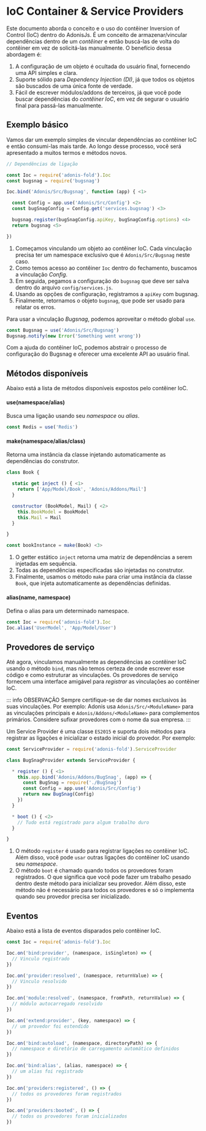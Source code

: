 # IoC Container & Service Providers

Este documento aborda o conceito e o uso do contêiner Inversion of Control (IoC) dentro do AdonisJs. É um conceito de armazenar/vincular dependências dentro de um *contêiner* e então buscá-las de volta do contêiner em vez de solicitá-las manualmente. O benefício dessa abordagem é:

1. A configuração de um objeto é ocultada do usuário final, fornecendo uma API simples e clara.
2. Suporte sólido para *Dependency Injection (DI)*, já que todos os objetos são buscados de uma única fonte de verdade.
3. Fácil de escrever módulos/addons de terceiros, já que você pode buscar dependências do *contêiner IoC*, em vez de segurar o usuário final para passá-las manualmente.

## Exemplo básico
Vamos dar um exemplo simples de vincular dependências ao contêiner IoC e então consumi-las mais tarde. Ao longo desse processo, você será apresentado a muitos termos e métodos novos.

```js
// Dependências de ligação

const Ioc = require('adonis-fold').Ioc
const bugsnag = require('bugsnag')

Ioc.bind('Adonis/Src/Bugsnag', function (app) { <1>

  const Config = app.use('Adonis/Src/Config') <2>
  const bugSnagConfig = Config.get('services.bugsnag') <3>

  bugsnag.register(bugSnagConfig.apiKey, bugSnagConfig.options) <4>
  return bugsnag <5>

})
```

1. Começamos vinculando um objeto ao contêiner IoC. Cada vinculação precisa ter um namespace exclusivo que é `Adonis/Src/Bugsnag` neste caso.
2. Como temos acesso ao contêiner `Ioc` dentro do fechamento, buscamos a vinculação *Config*.
3. Em seguida, pegamos a configuração do `bugsnag` que deve ser salva dentro do arquivo `config/services.js`.
4. Usando as opções de configuração, registramos a `apiKey` com bugsnag.
5. Finalmente, retornamos o objeto `bugsnag`, que pode ser usado para relatar os erros.

Para usar a vinculação *Bugsnag*, podemos aproveitar o método global `use`.

```js
const Bugsnag = use('Adonis/Src/Bugsnag')
Bugsnag.notify(new Error('Something went wrong'))
```

Com a ajuda do contêiner IoC, podemos abstrair o processo de configuração do Bugsnag e oferecer uma excelente API ao usuário final.

## Métodos disponíveis
Abaixo está a lista de métodos disponíveis expostos pelo contêiner IoC.

#### use(namespace/alias)
Busca uma ligação usando seu *namespace* ou *alias*.

```js
const Redis = use('Redis')
```

#### make(namespace/alias/class)
Retorna uma instância da classe injetando automaticamente as dependências do construtor.

```js
class Book {

  static get inject () { <1>
    return ['App/Model/Book', 'Adonis/Addons/Mail']
  }

  constructor (BookModel, Mail) { <2>
    this.BookModel = BookModel
    this.Mail = Mail
  }

}

const bookInstance = make(Book) <3>
```

1. O getter estático `inject` retorna uma matriz de dependências a serem injetadas em sequência.
2. Todas as dependências especificadas são injetadas no construtor.
3. Finalmente, usamos o método `make` para criar uma instância da classe `Book`, que injeta automaticamente as dependências definidas.

#### alias(name, namespace)
Defina o alias para um determinado namespace.

```js
const Ioc = require('adonis-fold').Ioc
Ioc.alias('UserModel', 'App/Model/User')
```

## Provedores de serviço
Até agora, vinculamos manualmente as dependências ao contêiner IoC usando o método `bind`, mas não temos certeza de onde escrever esse código e como estruturar as vinculações. Os provedores de serviço fornecem uma interface amigável para *registrar* as vinculações ao contêiner IoC.

::: info OBSERVAÇÃO
Sempre certifique-se de dar nomes exclusivos às suas vinculações. Por exemplo: Adonis usa `Adonis/Src/<ModuleName>` para as vinculações principais e `Adonis/Addons/<ModuleName>` para complementos primários. Considere sufixar provedores com o nome da sua empresa.
:::

Um Service Provider é uma classe `ES2015` e suporta dois métodos para registrar as ligações e inicializar o estado inicial do provedor. Por exemplo:

```js
const ServiceProvider = require('adonis-fold').ServiceProvider

class BugSnagProvider extends ServiceProvider {

  * register () { <1>
    this.app.bind('Adonis/Addons/BugSnag', (app) => {
      const BugSnag = require('./BugSnag')
      const Config = app.use('Adonis/Src/Config')
      return new BugSnag(Config)
    })
  }

  * boot () { <2>
    // Tudo está registrado para algum trabalho duro
  }

}
```

1. O método `register` é usado para registrar ligações no contêiner IoC. Além disso, você pode `usar` outras ligações do contêiner IoC usando seu *namespace*.
2. O método `boot` é chamado quando todos os provedores foram registrados. O que significa que você pode fazer um trabalho pesado dentro deste método para inicializar seu provedor. Além disso, este método não é necessário para todos os provedores e só o implementa quando seu provedor precisa ser inicializado.

## Eventos
Abaixo está a lista de eventos disparados pelo contêiner IoC.

```js
const Ioc = require('adonis-fold').Ioc

Ioc.on('bind:provider', (namespace, isSingleton) => {
  // Vinculo registrado
})

Ioc.on('provider:resolved', (namespace, returnValue) => {
  // Vinculo resolvido
})

Ioc.on('module:resolved', (namespace, fromPath, returnValue) => {
  // módulo autocarregado resolvido
})

Ioc.on('extend:provider', (key, namespace) => {
  // um provedor foi estendido
})

Ioc.on('bind:autoload', (namespace, directoryPath) => {
  // namespace e diretório de carregamento automático definidos
})

Ioc.on('bind:alias', (alias, namespace) => {
  // um alias foi registrado
})

Ioc.on('providers:registered', () => {
  // todos os provedores foram registrados
})

Ioc.on('providers:booted', () => {
  // todos os provedores foram inicializados
})
```
